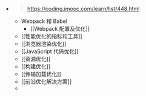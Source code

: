 - > https://coding.imooc.com/learn/list/448.html
	- Webpack 和 Babel
		- [[Webpack 配置及优化]]
	- [[性能优化的指标和工具]]
	- [[浏览器渲染优化]]
	- [[JavaScript 代码优化]]
	- [[资源优化]]
	- [[构建优化]]
	- [[传输加载优化]]
	- [[前沿优化解决方案]]
	-